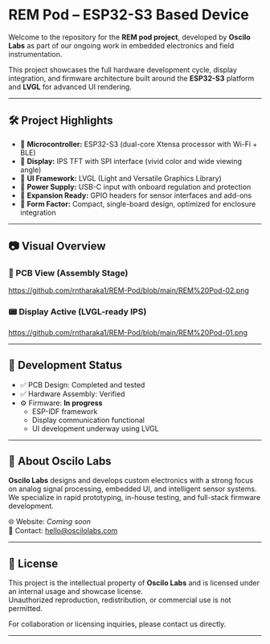 # REM Pod – ESP32-S3 Based Device

Welcome to the repository for the **REM pod project**, developed by **Oscilo Labs** as part of our ongoing work in embedded electronics and field instrumentation.

This project showcases the full hardware development cycle, display integration, and firmware architecture built around the **ESP32-S3** platform and **LVGL** for advanced UI rendering.

---

## 🛠 Project Highlights

- 🔹 **Microcontroller:** ESP32-S3 (dual-core Xtensa processor with Wi-Fi + BLE)
- 🔹 **Display:** IPS TFT with SPI interface (vivid color and wide viewing angle)
- 🔹 **UI Framework:** LVGL (Light and Versatile Graphics Library)
- 🔹 **Power Supply:** USB-C input with onboard regulation and protection
- 🔹 **Expansion Ready:** GPIO headers for sensor interfaces and add-ons
- 🔹 **Form Factor:** Compact, single-board design, optimized for enclosure integration

---

## 📷 Visual Overview

### 🔌 PCB View (Assembly Stage)
https://github.com/rntharaka1/REM-Pod/blob/main/REM%20Pod-02.png

### 📟 Display Active (LVGL-ready IPS)
https://github.com/rntharaka1/REM-Pod/blob/main/REM%20Pod-01.png

---

## 🚧 Development Status

- ✅ PCB Design: Completed and tested
- ✅ Hardware Assembly: Verified
- ⚙️ Firmware: **In progress**
  - ESP-IDF framework
  - Display communication functional
  - UI development underway using LVGL

---

## 🧠 About Oscilo Labs

**Oscilo Labs** designs and develops custom electronics with a strong focus on analog signal processing, embedded UI, and intelligent sensor systems.  
We specialize in rapid prototyping, in-house testing, and full-stack firmware development.

🌐 Website: *Coming soon*  
📩 Contact: [hello@oscilolabs.com](mailto:hello@oscilolabs.com)

---

## 🔖 License

This project is the intellectual property of **Oscilo Labs** and is licensed under an internal usage and showcase license.  
Unauthorized reproduction, redistribution, or commercial use is not permitted.

For collaboration or licensing inquiries, please contact us directly.

---

